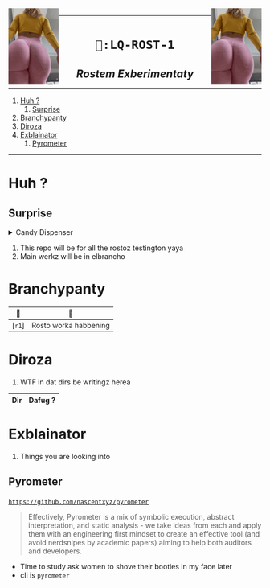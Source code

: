 
<img src="./l/l.gif" align="right" width="100">
<img src="./l/l.gif" align="left" width="100">

----

<h1 align="center"><code> 🦼:LQ-ROST-1 </code></h1>
<h2 align="center"><i> Rostem Exberimentaty </i></h2>

----
1. [Huh ?](#huh-)
   1. [Surprise](#surprise)
2. [Branchypanty](#branchypanty)
3. [Diroza](#diroza)
4. [Exblainator](#exblainator)
   1. [Pyrometer](#pyrometer)

----

# Huh ?

## Surprise 

<details>
   
   <summary> Candy Dispenser  </summary>
   
https://user-images.githubusercontent.com/123171512/225709365-18df1898-34ac-49ef-b53e-d7787e192d99.mp4

</details>

1. This repo will be for all the rostoz testington yaya
2. Main werkz will be in elbrancho 

# Branchypanty 

🥼 | 🥼
|:--:|:--:|
[`r1`] | Rosto worka habbening


# Diroza

1. WTF in dat dirs be writingz herea 

Dir | Dafug ?
|:--:|:--:|


# Exblainator 

1. Things you are looking into 


## Pyrometer 

[`https://github.com/nascentxyz/pyrometer`](https://github.com/nascentxyz/pyrometer)
> Effectively, Pyrometer is a mix of symbolic execution, abstract interpretation, and static analysis - we take ideas from each and apply them with an engineering first mindset to create an effective tool (and avoid nerdsnipes by academic papers) aiming to help both auditors and developers.
- Time to study ask women to shove their booties in my face later 
-  cli is `pyrometer`

